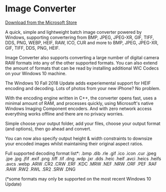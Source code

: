 # Image Converter 

[Download from the Microsoft Store](https://www.microsoft.com/en-us/p/image-converter/9pgn31qtzq26)

A quick, simple and lightweight batch image converter powered by Windows, supporting convertering from BMP, JPEG, JPEG-XR, GIF, TIFF, DDS, PNG, WEBP, HEIF, RAW, ICO, CUR and more to BMP, JPEG, JPEG-XR, GIF, TIFF, DDS, PNG, HEIF.

Image Converter also supports converting a large number of digital camera RAW formats into any of the other supported formats. You can also extend the amount of formats that can be read by installing additional WIC Codecs on your Windows 10 machine.

The Windows 10 Fall 2018 Update adds experiemental support for HEIF encoding and decoding. Lots of photos from your new iPhone? No problem.

With the encoding engine written in C++, the converter opens fast, uses a minimal amount of RAM, and processes quickly, using Microsoft's native Windows Imaging Component encoders. And with zero network access everything works offline and there are no privacy worries.

Simple choose your output folder, add your files, choose your output format (and options), then go ahead and convert.

You can now also specify output height & width constraints to downsize your encoded images whilst maintaining their original aspect ratios.

Full supported decoding format list*:
.bmp
.dib
.rle
.gif
.ico
.icon
.cur
.jpeg
.jpe
.jpg
.jfif
.exif
.png
.tiff
.tif
.dng
.wdp
.jxr
.dds
.heic
.heif
.avci
.heics
.heifs
.avcs
.webp
.ARW
.CR2
.CRW
.ERF
.KDC
.MRW
.NEF
.NRW
.ORF
.PEF
.RAF
.RAW
.RW2
.RWL
.SR2
.SRW
.DNG

(*some formats may only be supported on the most recent Windows 10 Update)

